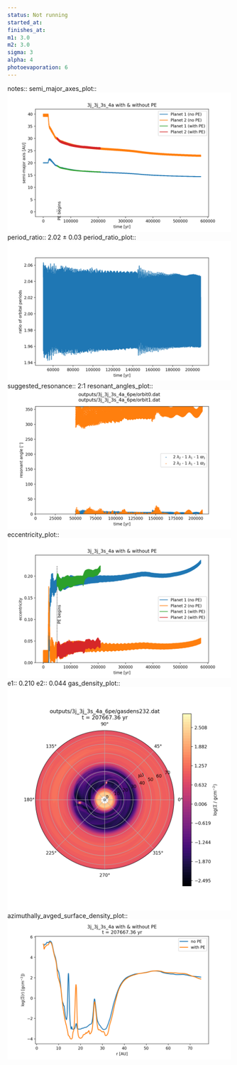 ```yaml
---
status: Not running
started_at:
finishes_at:
m1: 3.0
m2: 3.0
sigma: 3
alpha: 4
photoevaporation: 6
---
```


notes::
semi_major_axes_plot:: ![semi_major_axes_3j_3j_3s_4a_6pe.png](plots/semi_major_axes/semi_major_axes_3j_3j_3s_4a_6pe.png)
period_ratio:: 2.02 ± 0.03
period_ratio_plot:: ![period_ratio_3j_3j_3s_4a_6pe.png](plots/period_ratio/period_ratio_3j_3j_3s_4a_6pe.png)
suggested_resonance:: 2:1
resonant_angles_plot:: ![resonant_angles_3j_3j_3s_4a_6pe.png](plots/resonant_angles/resonant_angles_3j_3j_3s_4a_6pe.png)
eccentricity_plot:: ![eccentricity_3j_3j_3s_4a_6pe.png](plots/eccentricity/eccentricity_3j_3j_3s_4a_6pe.png)
e1:: 0.210
e2:: 0.044
gas_density_plot:: ![gas_density_3j_3j_3s_4a_6pe.png](plots/gas_density/gas_density_3j_3j_3s_4a_6pe.png)
azimuthally_avged_surface_density_plot:: ![azimuthally_avged_surface_density_3j_3j_3s_4a_6pe.png](plots/azimuthally_avged_surface_density/azimuthally_avged_surface_density_3j_3j_3s_4a_6pe.png)
